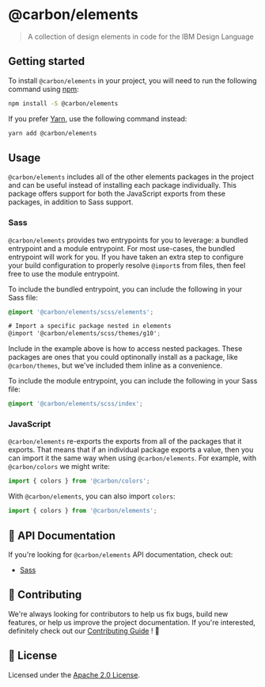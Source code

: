 # @carbon/elements

> A collection of design elements in code for the IBM Design Language

## Getting started

To install `@carbon/elements` in your project, you will need to run the
following command using [npm](https://www.npmjs.com/):

```bash
npm install -S @carbon/elements
```

If you prefer [Yarn](https://yarnpkg.com/en/), use the following command
instead:

```bash
yarn add @carbon/elements
```

## Usage

`@carbon/elements` includes all of the other elements packages in the project
and can be useful instead of installing each package individually. This package
offers support for both the JavaScript exports from these packages, in addition
to Sass support.

### Sass

`@carbon/elements` provides two entrypoints for you to leverage: a bundled
entrypoint and a module entrypoint. For most use-cases, the bundled entrypoint
will work for you. If you have taken an extra step to configure your build
configuration to properly resolve `@import`s from files, then feel free to use
the module entrypoint.

To include the bundled entrypoint, you can include the following in your Sass
file:

```scss
@import '@carbon/elements/scss/elements';

# Import a specific package nested in elements
@import '@carbon/elements/scss/themes/g10';
```

Include in the example above is how to access nested packages. These packages
are ones that you could optinonally install as a package, like `@carbon/themes`,
but we've included them inline as a convenience.

To include the module entrypoint, you can include the following in your Sass
file:

```scss
@import '@carbon/elements/scss/index';
```

### JavaScript

`@carbon/elements` re-exports the exports from all of the packages that it
exports. That means that if an individual package exports a value, then you can
import it the same way when using `@carbon/elements`. For example, with
`@carbon/colors` we might write:

```js
import { colors } from '@carbon/colors';
```

With `@carbon/elements`, you can also import `colors`:

```js
import { colors } from '@carbon/elements';
```

## 📖 API Documentation

If you're looking for `@carbon/elements` API documentation, check out:

- [Sass](./docs/sass.md)

## 🙌 Contributing

We're always looking for contributors to help us fix bugs, build new features,
or help us improve the project documentation. If you're interested, definitely
check out our [Contributing Guide](/.github/CONTRIBUTING.md) ! 👀

## 📝 License

Licensed under the [Apache 2.0 License](/LICENSE).
